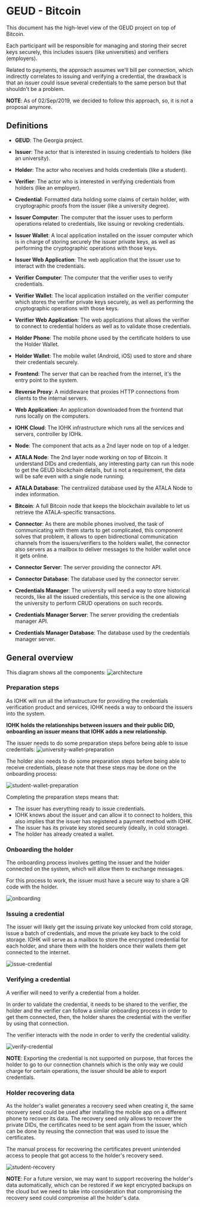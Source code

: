 # GEUD - Bitcoin

This document has the high-level view of the GEUD project on top of Bitcoin.

Each participant will be responsible for managing and storing their secret keys securely, this includes issuers (like universities) and verifiers (employers).

Related to payments, the approach assumes we'll bill per connection, which indirectly correlates to issuing and verifying a credential, the drawback is that an issuer could issue several credentials to the same person but that shouldn't be a problem.

**NOTE**: As of 02/Sep/2019, we decided to follow this approach, so, it is not a proposal anymore.

## Definitions
- **GEUD**: The Georgia project.
- **Issuer**: The actor that is interested in issuing credentials to holders (like an university).
- **Holder**: The actor who receives and holds credentials (like a student).
- **Verifier**: The actor who is interested in verifying credentials from holders (like an employer).

- **Credential**: Formatted data holding some claims of certain holder, with cryptographic proofs from the issuer (like a university degree).

- **Issuer Computer**: The computer that the issuer uses to perform operations related to credentials, like issuing or revoking credentials.
- **Issuer Wallet**: A local application installed on the issuer computer which is in charge of storing securely the issuer private keys, as well as performing the cryptographic operations with those keys.
- **Issuer Web Application**: The web application that the issuer use to interact with the credentials.

- **Verifier Computer**: The computer that the verifier uses to verify credentials.
- **Verifier Wallet**: The local application installed on the verifier computer which stores the verifier private keys securely, as well as performing the cryptographic operations with those keys.
- **Verifier Web Application**: The web applications that allows the verifier to connect to credential holders as well as to validate those credentials.

- **Holder Phone**: The mobile phone used by the certificate holders to use the Holder Wallet.
- **Holder Wallet**: The mobile wallet (Android, iOS) used to store and share their credentials securely.

- **Frontend**: The server that can be reached from the internet, it's the entry point to the system.
- **Reverse Proxy**: A middleware that proxies HTTP connections from clients to the internal servers.
- **Web Application**: An application downloaded from the frontend that runs locally on the computers.

- **IOHK Cloud**: The IOHK infrastructure which runs all the services and servers, controller by IOHk.
- **Node**: The component that acts as a 2nd layer node on top of a ledger.
- **ATALA Node**: The 2nd layer node working on top of Bitcoin. It understand DIDs and credentials, any interesting party can run this node to get the GEUD blockchain details, but is not a requirement, the data will be safe even with a single node running.
- **ATALA Database**: The centralized database used by the ATALA Node to index information.
- **Bitcoin**: A full Bitcoin node that keeps the blockchain available to let us retrieve the ATALA-specific transactions.

- **Connector**: As there are mobile phones involved, the task of communicating with them starts to get complicated, this component solves that problem, it allows to open bidirectional communication channels from the issuers/verifiers to the holders wallet, the connector also servers as a mailbox to deliver messages to the holder wallet once it gets online.
- **Connector Server**: The server providing the connector API.
- **Connector Database**: The database used by the connector server.

- **Credentials Manager**: The university will need a way to store historical records, like all the issued credentials, this service is the one allowing the university to perform CRUD operations on such records.
- **Credentials Manager Server**: The server providing the credentials manager API.
- **Credentials Manager Database**: The database used by the credentials manager server.


## General overview
This diagram shows all the components:
![architecture](diagrams/architecture.png)


### Preparation steps

As IOHK will run all the infrastructure for providing the credentials verification product and services, IOHK needs a way to onboard the issuers into the system.

**IOHK holds the relationships between issuers and their public DID, onboarding an issuer means that IOHK adds a new relationship**.

The issuer needs to do some preparation steps before being able to issue credentials:
![university-wallet-preparation](diagrams/university-wallet-preparation.png)


The holder also needs to do some preparation steps before being able to receive credentials, please note that these steps may be done on the onboarding process:

![student-wallet-preparation](diagrams/student-wallet-preparation.png)

Completing the preparation steps means that:
- The issuer has everything ready to issue credentials.
- IOHK knows about the issuer and can allow it to connect to holders, this also implies that the issuer has registered a payment method with IOHK.
- The issuer has its private key stored securely (ideally, in cold storage).
- The holder has already created a wallet.


### Onboarding the holder
The onboarding process involves getting the issuer and the holder connected on the system, which will allow them to exchange messages.

For this process to work, the issuer must have a secure way to share a QR code with the holder.

![onboarding](diagrams/onboarding.png)


### Issuing a credential
The issuer will likely get the issuing private key unlocked from cold storage, issue a batch of credentials, and move the private key back to the cold storage. IOHK will serve as a mailbox to store the encrypted credential for each holder, and share them with the holders once their wallets them get connected to the internet.

![issue-credential](diagrams/issue-credential.png)

### Verifying a credential
A verifier will need to verify a credential from a holder.

In order to validate the credential, it needs to be shared to the verifier, the holder and the verifier can follow a similar onboarding process in order to get them connected, then, the holder shares the credential with the verifier by using that connection.

The verifier interacts with the node in order to verify the credential validity.

![verify-credential](diagrams/verify-credential.png)

**NOTE**: Exporting the credential is not supported on purpose, that forces the holder to go to our connection channels which is the only way we could charge for certain operations, the issuer should be able to export credentials.

### Holder recovering data
As the holder's wallet generates a recovery seed when creating it, the same recovery seed could be used after installing the mobile app on a different phone to recover its data. The recovery seed only allows to recover the private DIDs, the certificates need to be sent again from the issuer, which can be done by reusing the connection that was used to issue the certificates.

The manual process for recovering the certificates prevent unintended access to people that got access to the holder's recovery seed.

![student-recovery](diagrams/student-recovery.png)

**NOTE**: For a future version, we may want to support recovering the holder's data automatically, which can be restored if we kept encrypted backups on the cloud but we need to take into consideration that compromising the recovery seed could compromise all the holder's data.
